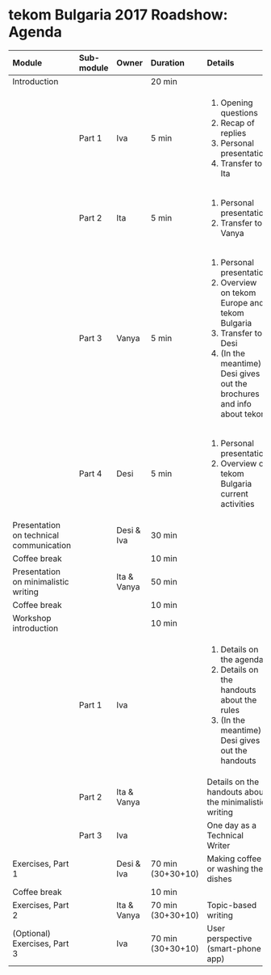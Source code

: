 # tekom Bulgaria 2017 Roadshow: Agenda

|Module       |Sub-module |Owner  |Duration |Details
|:---         |:---       |:---   |:---     |:---
|Introduction |           |       |20 min   |
|             |Part 1     |Iva    |5 min    |<ol><li>Opening questions</li> <li>Recap of replies</li> <li>Personal presentation</li> <li>Transfer to Ita</li></ol>
|             |Part 2     |Ita    |5 min    |<ol><li>Personal presentation</li> <li>Transfer to Vanya</li></ol>
|             |Part 3     |Vanya  |5 min    |<ol><li>Personal presentation</li> <li>Overview on tekom Europe and tekom Bulgaria</li> <li>Transfer to Desi</li> <li>(In the meantime) Desi gives out the brochures and info about tekom</li></ol>
|             |Part 4     |Desi   |5 min    |<ol><li>Personal presentation</li> <li>Overview of tekom Bulgaria current activities</li></ol>
|Presentation on technical communication    | |Desi & Iva |30 min |
|Coffee break |           |       |10 min   |
|Presentation on minimalistic writing       | |Ita & Vanya|50 min |
|Coffee break |           |       |10 min   |
|Workshop introduction    |       |         |10 min       |
|             |Part 1     |Iva    |         |<ol><li>Details on the agenda</li> <li>Details on the handouts about the rules</li> <li>(In the meantime) Desi gives out the handouts</li></ol>
|             |Part 2     |Ita & Vanya      |             |Details on the handouts about the minimalistic writing
|             |Part 3     |Iva    |         |One day as a Technical Writer
|Exercises, Part 1        |       |Desi & Iva             |70 min (30+30+10)|Making coffee or washing the dishes
|Coffee break |           |       |10 min   |
|Exercises, Part 2        |       |Ita & Vanya            |70 min (30+30+10)|Topic-based writing
|(Optional) Exercises, Part 3     |       |Iva            |70 min (30+30+10)|User perspective (smart-phone app)
